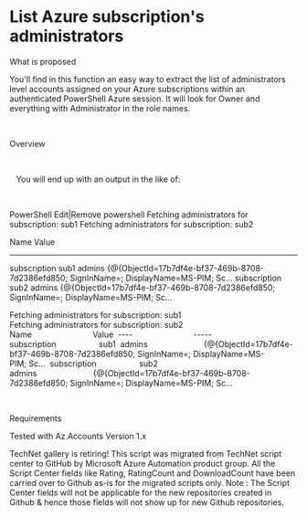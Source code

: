 ﻿List Azure subscription's administrators
========================================

            
What is proposed

You'll find in this function an easy way to extract the list of administrators level accounts assigned on your Azure subscriptions within an authenticated PowerShell Azure session. It will look for Owner and everything with Administrator in the role names.


 

Overview

 

   You will end up with an output in the like of:

 



PowerShell
Edit|Remove
powershell
Fetching administrators for subscription: sub1
Fetching administrators for subscription: sub2

Name                           Value
----                           -----
subscription                   sub1
admins                         {@{ObjectId=17b7df4e-bf37-469b-8708-7d2386efd850; SignInName=; DisplayName=MS-PIM; Sc...
subscription                   sub2
admins                         {@{ObjectId=17b7df4e-bf37-469b-8708-7d2386efd850; SignInName=; DisplayName=MS-PIM; Sc...

Fetching administrators for subscription: sub1 
Fetching administrators for subscription: sub2 
 
Name                           Value 
----                           ----- 
subscription                   sub1 
admins                         {@{ObjectId=17b7df4e-bf37-469b-8708-7d2386efd850; SignInName=; DisplayName=MS-PIM; Sc... 
subscription                   sub2 
admins                         {@{ObjectId=17b7df4e-bf37-469b-8708-7d2386efd850; SignInName=; DisplayName=MS-PIM; Sc...




 

Requirements

Tested with Az.Accounts Version 1.x


        
    
TechNet gallery is retiring! This script was migrated from TechNet script center to GitHub by Microsoft Azure Automation product group. All the Script Center fields like Rating, RatingCount and DownloadCount have been carried over to Github as-is for the migrated scripts only. Note : The Script Center fields will not be applicable for the new repositories created in Github & hence those fields will not show up for new Github repositories.
